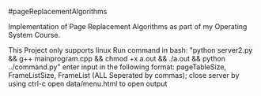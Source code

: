 #pageReplacementAlgorithms

Implementation of Page Replacement Algorithms as part of my Operating System Course.

This Project only supports linux
Run command in bash: "python server2.py && g++ mainprogram.cpp &&  chmod +x a.out && ./a.out && python ../command.py"
enter input in the following format: pageTableSize, FrameListSize, FrameList (ALL Seperated by commas);
close server by using ctrl-c
open data/menu.html to open output


